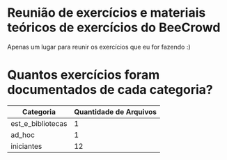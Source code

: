 # Reunião de exercícios e materiais teóricos de exercícios do BeeCrowd
Apenas um lugar para reunir os exercícios que eu for fazendo :)
# Quantos exercícios foram documentados de cada categoria?
| Categoria | Quantidade de Arquivos |
|---------| --------------------|
| est_e_bibliotecas | 1 |
| ad_hoc | 1 |
| iniciantes | 12 |
